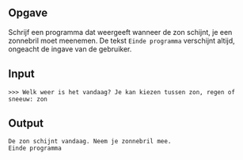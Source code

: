 ## Opgave

Schrijf een programma dat weergeeft wanneer de zon schijnt, je een zonnebril moet meenemen. De tekst `Einde programma` verschijnt altijd, ongeacht de ingave van de gebruiker.

## Input

```
>>> Welk weer is het vandaag? Je kan kiezen tussen zon, regen of sneeuw: zon
```

## Output

```
De zon schijnt vandaag. Neem je zonnebril mee.
Einde programma
```